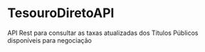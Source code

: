 # TesouroDiretoAPI
API Rest para consultar as taxas atualizadas dos Títulos Públicos disponíveis para negociação
